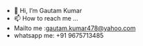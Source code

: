 - 👋 Hi, I’m Gautam Kumar
- 📫 How to reach me ...
- Mailto me :gautam.kumar478@yahoo.com
- whatsapp me: +91 9675713485
